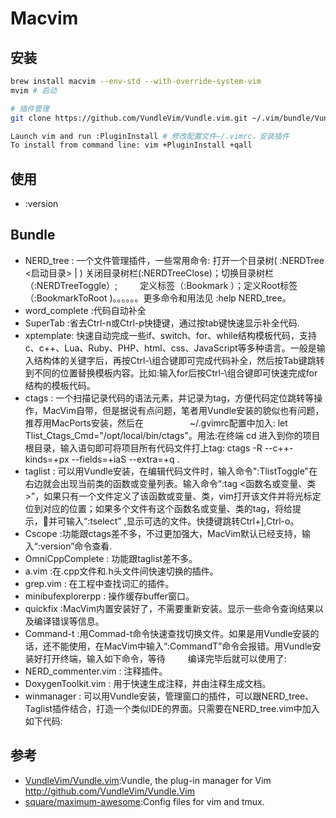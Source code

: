 # Macvim


## 安装

```sh
brew install macvim --env-std --with-override-system-vim
mvim # 启动

# 插件管理
git clone https://github.com/VundleVim/Vundle.vim.git ~/.vim/bundle/Vundle.vim

Launch vim and run :PluginInstall # 修改配置文件~/.vimrc，安装插件
To install from command line: vim +PluginInstall +qall
```

## 使用

* :version


## Bundle

* NERD_tree : 一个文件管理插件，一些常用命令: 打开一个目录树( :NERDTree <启动目录> | <bookmark>  )  关闭目录树栏(:NERDTreeClose)；切换目录树栏（:NERDTreeToggle）;  　　  定义标签（:Bookmark <name>）；定义Root标签（:BookmarkToRoot <bookmark>)。。。。。。更多命令和用法见 :help NERD_tree。
* word_complete  :代码自动补全
* SuperTab :省去Ctrl-n或Ctrl-p快捷键，通过按tab键快速显示补全代码.
* xptemplate: 快速自动完成一些if、switch、for、while结构模板代码，支持c、c++、Lua、Ruby、PHP、html、css、JavaScript等多种语言。一般是输入结构体的关键字后，再按Ctrl-\组合键即可完成代码补全，然后按Tab键跳转到不同的位置替换模板内容。比如:输入for后按Ctrl-\组合键即可快速完成for结构的模板代码。
* ctags : 一个扫描记录代码的语法元素，并记录为tag，方便代码定位跳转等操作，MacVim自带，但是据说有点问题，笔者用Vundle安装的貌似也有问题，推荐用MacPorts安装，然后在　　        　　　~/.gvimrc配置中加入:  let Tlist_Ctags_Cmd="/opt/local/bin/ctags"。用法:在终端 cd 进入到你的项目根目录，输入语句即可将项目所有代码文件打上tag: ctags -R --c++-kinds=+px --fields=+iaS --extra=+q .
* taglist : 可以用Vundle安装，在编辑代码文件时，输入命令":TlistToggle"在右边就会出现当前类的函数或变量列表。输入命令“:tag <函数名或变量、类>”，如果只有一个文件定义了该函数或变量、类，vim打开该文件并将光标定位到对应的位置；如果多个文件有这个函数名或变量、类的tag，将给提示，并可输入“:tselect” ,显示可选的文件。快捷键跳转Ctrl+],Ctrl-o。
* Cscope :功能跟ctags差不多，不过更加强大，MacVim默认已经支持，输入“:version”命令查看.
* OmniCppComplete : 功能跟taglist差不多。 
* a.vim :在.cpp文件和.h头文件间快速切换的插件。
* grep.vim : 在工程中查找词汇的插件。
* minibufexplorerpp : 操作缓存buffer窗口。
* quickfix :MacVim内置安装好了，不需要重新安装。显示一些命令查询结果以及编译错误等信息。
* Command-t :用Commad-t命令快速查找切换文件。如果是用Vundle安装的话，还不能使用，在MacVim中输入“:CommandT”命令会报错。用Vundle安装好打开终端，输入如下命令，等待   　　    编译完毕后就可以使用了:
* NERD_commenter.vim : 注释插件。
* DoxygenToolkit.vim : 用于快速生成注释，并由注释生成文档。
* winmanager : 可以用Vundle安装，管理窗口的插件，可以跟NERD_tree、Taglist插件结合，打造一个类似IDE的界面。只需要在NERD_tree.vim中加入如下代码:

## 参考

* [VundleVim/Vundle.vim](https://github.com/VundleVim/Vundle.vim):Vundle, the plug-in manager for Vim http://github.com/VundleVim/Vundle.Vim
* [square/maximum-awesome](git@github.com:square/maximum-awesome.git):Config files for vim and tmux.
